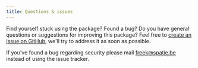 ```yaml
---
title: Questions & issues
---
```


Find yourself stuck using the package? Found a bug? Do you have general questions or suggestions for improving this package? Feel free to [create an issue on GitHub](https://github.com/spatie/laravel-server-monitor/issues), we'll try to address it as soon as possible.

If you've found a bug regarding security please mail [freek@spatie.be](mailto:freek@spatie.be) instead of using the issue tracker.
